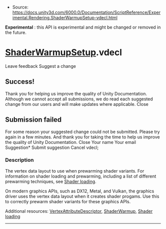 * Source: https://docs.unity3d.com/6000.0/Documentation/ScriptReference/Experimental.Rendering.ShaderWarmupSetup-vdecl.html

**Experimental** : this API is experimental and might be changed or removed in the future.
#  [ShaderWarmupSetup](https://docs.unity3d.com/6000.0/Documentation/ScriptReference/Experimental.Rendering.ShaderWarmupSetup.html).vdecl
Leave feedback
Suggest a change
## Success!
Thank you for helping us improve the quality of Unity Documentation. Although we cannot accept all submissions, we do read each suggested change from our users and will make updates where applicable.
Close
## Submission failed
For some reason your suggested change could not be submitted. Please <a>try again</a> in a few minutes. And thank you for taking the time to help us improve the quality of Unity Documentation.
Close
Your name Your email Suggestion* Submit suggestion
Cancel
vdecl; 
### Description
The vertex data layout to use when prewarming shader variants.
For information on shader loading and prewarming, including a list of different prewarming techniques, see [Shader loading](https://docs.unity3d.com/6000.0/Documentation/Manual/shader-loading.html).  
  
On modern graphics APIs, such as DX12, Metal, and Vulkan, the graphics driver uses the vertex data layout when it creates shader progams. Use this to correctly prewarm shader variants for these graphics APIs.  
  
Additional resources: [VertexAttributeDescriptor](https://docs.unity3d.com/6000.0/Documentation/ScriptReference/Rendering.VertexAttributeDescriptor.html), [ShaderWarmup](https://docs.unity3d.com/6000.0/Documentation/ScriptReference/Experimental.Rendering.ShaderWarmup.html), [Shader loading](https://docs.unity3d.com/6000.0/Documentation/Manual/shader-loading.html)
* * *
